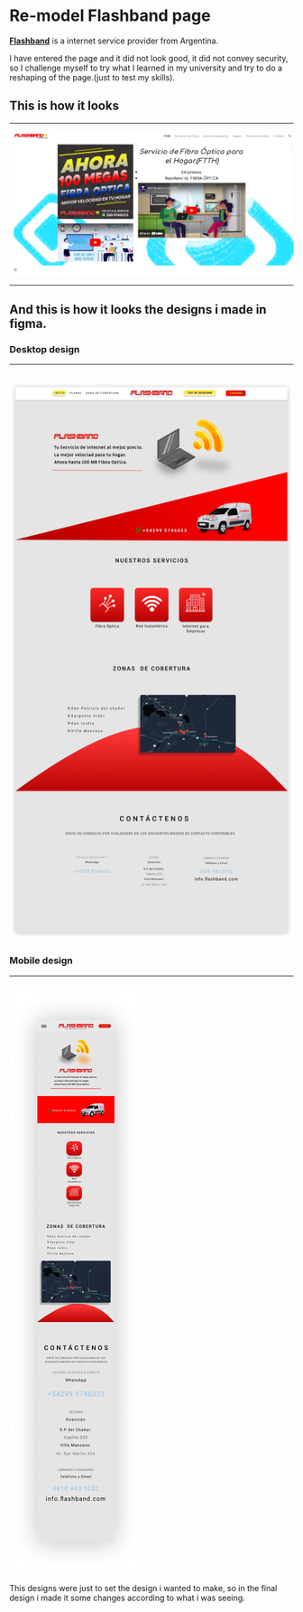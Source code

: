 # Re-model Flashband page

[**Flashband**](https://www.flashband-internet.com/) is a internet service provider from Argentina.

I have entered the page and it did not look good, it did not convey security, so I challenge myself to try what I learned in my university and try to do a reshaping of the page.(just to test my skills).

## This is how it looks
----

![flashband internet website](flashband\flashband.png)

----

## And this is how it looks the designs i made in figma.

### Desktop design
---
![deskotp figma](flashband\desktop.png)
---

### Mobile design
---
![mobile figma](flashband\mobile.png)
--- 

This designs were just to set the design i wanted to make, so in the final design i made it some changes according to what i was seeing. 
